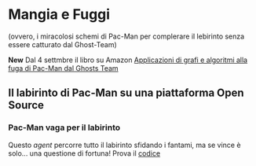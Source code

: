 # Mangia e Fuggi
(ovvero, i miracolosi schemi di Pac-Man per complerare il lebirinto senza essere catturato dal Ghost-Team)

**New** Dal 4 settmbre il libro su Amazon [Applicazioni di grafi e algoritmi alla fuga di Pac-Man dal Ghosts Team](https://www.amazon.it/Applicazioni-grafi-algoritmi-Pac-Man-Ghosts-ebook/dp/B087GLBPNM/)

## Il labirinto di Pac-Man su una piattaforma Open Source

### Pac-Man vaga per il labirinto
Questo *agent* percorre tutto il labirinto sfidando i fantami, ma se vince è solo... una questione di fortuna!
Prova il [codice](PacMan/gioca_tuki_random.c)


<!--[Applicazioni di grafi e algoritmi alla fuga di Pac-Man dal Ghosts Team](https://www.amazon.it/Applicazioni-grafi-algoritmi-Pac-Man-Ghosts-ebook/dp/B087GLBPNM/)
![KIndle](mezza.jpg)-->
